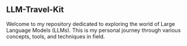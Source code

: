 ## LLM-Travel-Kit
Welcome to my repository dedicated to exploring the world of Large Language Models (LLMs). This is my personal journey through various concepts, tools, and techniques in field.
